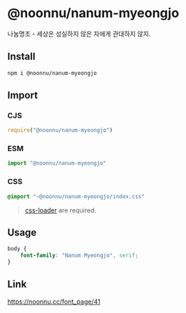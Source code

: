# @noonnu/nanum-myeongjo
나눔명조 - 세상은 성실하지 않은 자에게 관대하지 않지.

## Install
```sh
npm i @noonnu/nanum-myeongjo
```
## Import
### CJS
```js
require("@noonnu/nanum-myeongjo")
```
### ESM
```js
import "@noonnu/nanum-myeongjo"
```
### CSS 
```css
@import "~@noonnu/nanum-myeongjo/index.css"
```
> [css-loader](https://github.com/webpack-contrib/css-loader) are required.

## Usage
```css
body {
    font-family: "Nanum Myeongjo", serif;
}
```

## Link
https://noonnu.cc/font_page/41
